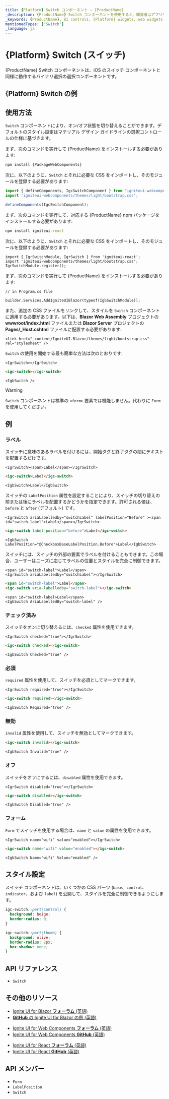 ```yaml
---
title: {Platform} Switch コンポーネント – {ProductName}
_description: {ProductName} Switch コンポーネントを使用すると、開発者はアプリケーション内でバイナリのオン/オフまたは true/false のデータ入力関数を使用できます。
_keywords: {ProductName}, UI controls, {Platform} widgets, web widgets, UI widgets, {Platform}, Native {Platform} Components Suite, Native {Platform} Controls, Native {Platform} Components Library, {Platform} Switch components, {Platform} Switch controls, UI コントロール, {Platform} ウィジェット, web ウィジェット, UI ウィジェット, ネイティブ {Platform} コンポーネント スイート, ネイティブ {Platform} コントロール, ネイティブ {Platform} コンポーネント ライブラリ, {Platform} Switch コンポーネント, {Platform} Switch コントロール
mentionedTypes: ['Switch']
_language: ja
---
```


# {Platform} Switch (スイッチ)

{ProductName} Switch コンポーネントは、iOS のスイッチ コンポーネントと同様に動作するバイナリ選択の選択コンポーネントです。

## {Platform} Switch の例

<code-view style="height:100px"
           data-demos-base-url="{environment:demosBaseUrl}"
           iframe-src="{environment:demosBaseUrl}/inputs/switches-overview" alt="{Platform} Switch の例"
           github-src="inputs/switches/overview">
</code-view>

<div class="divider--half"></div>

## 使用方法

`Switch` コンポーネントにより、オン/オフ状態を切り替えることができます。デフォルトのスタイル設定はマテリアル デザイン ガイドラインの選択コントロールの仕様に基づきます。

<!-- WebComponents -->
まず、次のコマンドを実行して {ProductName} をインストールする必要があります:

```cmd
npm install {PackageWebComponents}
```

次に、以下のように、`Switch` とそれに必要な CSS をインポートし、そのモジュールを登録する必要があります:

```ts
import { defineComponents, IgcSwitchComponent } from "igniteui-webcomponents";
import 'igniteui-webcomponents/themes/light/bootstrap.css';

defineComponents(IgcSwitchComponent);
```
<!-- end: WebComponents -->

<!-- React -->
まず、次のコマンドを実行して、対応する {ProductName} npm パッケージをインストールする必要があります:

```cmd
npm install igniteui-react
```

次に、以下のように、`Switch` とそれに必要な CSS をインポートし、そのモジュールを登録する必要があります:

```tsx
import { IgrSwitchModule, IgrSwitch } from 'igniteui-react';
import 'igniteui-webcomponents/themes/light/bootstrap.css';
IgrSwitchModule.register();
```
<!-- end: React -->

<!-- Blazor -->

まず、次のコマンドを実行して {ProductName} をインストールする必要があります:


```razor
// in Program.cs file

builder.Services.AddIgniteUIBlazor(typeof(IgbSwitchModule));
```

また、追加の CSS ファイルをリンクして、スタイルを `Switch` コンポーネントに適用する必要があります。以下は、**Blazor Web Assembly** プロジェクトの **wwwroot/index.html** ファイルまたは **Blazor Server** プロジェクトの **Pages/_Host.cshtml** ファイルに配置する必要があります:

```razor
<link href="_content/IgniteUI.Blazor/themes/light/bootstrap.css" rel="stylesheet" />
```

<!-- end: Blazor -->

`Switch` の使用を開始する最も簡単な方法は次のとおりです:

```tsx
<IgrSwitch></IgrSwitch>
```

```html
<igc-switch></igc-switch>
```

```razor
<IgbSwitch />
```

>[!WARNING]
>`Switch` コンポーネントは標準の `<form>` 要素では機能しません。代わりに `Form` を使用してください。

## 例

### ラベル

スイッチに意味のあるラベルを付けるには、開始タグと終了タグの間にテキストを配置するだけです。

```tsx
<IgrSwitch><span>Label</span></IgrSwitch>
```

```html
<igc-switch>Label</igc-switch>
```

```razor
<IgbSwitch>Label</IgbSwitch>
```

スイッチの `LabelPosition` 属性を設定することにより、スイッチの切り替えの前または後にラベルを配置するかどうかを指定できます。許可される値は、`before` と `after` (デフォルト) です。

```tsx
<IgrSwitch ariaLabelledby="switchLabel" labelPosition="Before" ><span id="switch-label">Label</span></IgrSwitch>
```

```html
<igc-switch label-position="before">Label</igc-switch>
```

```razor
<IgbSwitch LabelPosition="@CheckboxBaseLabelPosition.Before">Label</IgbSwitch>
```

スイッチには、スイッチの外部の要素でラベルを付けることもできます。この場合、ユーザーはニーズに応じてラベルの位置とスタイルを完全に制御できます。

```tsx
<span id="switch-label">Label</span>
<IgrSwitch ariaLabelledby="switchLabel"></IgrSwitch>
```

```html
<span id="switch-label">Label</span>
<igc-switch aria-labelledby="switch-label"></igc-switch>
```

```razor
<span id="switch-label>Label</span>
<IgbSwitch AriaLabelledBy="switch-label" />
```

<code-view style="height: 100px"
           data-demos-base-url="{environment:dvDemosBaseUrl}"
           iframe-src="{environment:dvDemosBaseUrl}/inputs/switches-label"
           alt="{Platform} Avatar の例"
           github-src="inputs/switches/label">
</code-view>

### チェック済み

スイッチをオンに切り替えるには、`checked` 属性を使用できます。

```tsx
<IgrSwitch checked="true"></IgrSwitch>
```

```html
<igc-switch checked></igc-switch>
```

```razor
<IgbSwitch Checked="true" />
```

<code-view style="height: 100px"
           data-demos-base-url="{environment:dvDemosBaseUrl}"
           iframe-src="{environment:dvDemosBaseUrl}/inputs/switches-checking"
           alt="{Platform} Avatar の例"
           github-src="inputs/switches/checking">
</code-view>

### 必須

`required` 属性を使用して、スイッチを必須としてマークできます。

```tsx
<IgrSwitch required="true"></IgrSwitch>
```

```html
<igc-switch required></igc-switch>
```

```razor
<IgbSwitch Required="true" />
```

### 無効

`invalid` 属性を使用して、スイッチを無効としてマークできます。

```html
<igc-switch invalid></igc-switch>
```

```razor
<IgbSwitch Invalid="true" />
```

### オフ

スイッチをオフにするには、`disabled` 属性を使用できます。

```tsx
<IgrSwitch disabled="true"></IgrSwitch>
```

```html
<igc-switch disabled></igc-switch>
```

```razor
<IgbSwitch Disabled="true" />
```

<code-view style="height: 100px"
           data-demos-base-url="{environment:dvDemosBaseUrl}"
           iframe-src="{environment:dvDemosBaseUrl}/inputs/switches-disabled"
           alt="{Platform} Avatar の例"
           github-src="inputs/switches/disabled">
</code-view>

### フォーム

`Form` でスイッチを使用する場合は、`name` と `value` の属性を使用できます。

```tsx
<IgrSwitch name="wifi" value="enabled"></IgrSwitch>
```

```html
<igc-switch name="wifi" value="enabled"></igc-switch>
```

```razor
<IgbSwitch Name="wifi" Value="enabled" />
```

## スタイル設定

スイッチ コンポーネントは、いくつかの CSS パーツ (`base`、`control`、`indicator`、および `label`) を公開して、スタイルを完全に制御できるようにします。

```css
igc-switch::part(control) {
  background: beige;
  border-radius: 0;
}

igc-switch::part(thumb) {
  background: olive;
  border-radius: 2px;
  box-shadow: none;
}
```

<!-- WebComponents -->

## API リファレンス

* `Switch`

<!-- end: WebComponents -->

<div class="divider--half"></div>

## その他のリソース

<!-- Blazor -->

* [Ignite UI for Blazor **フォーラム** (英語)](https://www.infragistics.com/community/forums/f/ignite-ui-for-blazor)
* [**GitHub** の Ignite UI for Blazor の例 (英語)](https://github.com/IgniteUI/igniteui-blazor-examples)

<!-- end: Blazor -->

<!-- WebComponents -->

* [Ignite UI for Web Components **フォーラム** (英語)](https://www.infragistics.com/community/forums/f/ignite-ui-for-web-components)
* [Ignite UI for Web Components **GitHub** (英語)](https://github.com/IgniteUI/igniteui-webcomponents)

<!-- end: WebComponents -->

<!-- React -->
* [Ignite UI for React **フォーラム** (英語)](https://www.infragistics.com/community/forums/f/ignite-ui-for-react)
* [Ignite UI for React **GitHub** (英語)](https://github.com/IgniteUI/igniteui-react)
<!-- end: React -->

## API メンバー

 - `Form`
 - `LabelPosition`
 - `Switch`